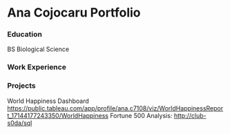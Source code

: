 # Ana Cojocaru Portfolio

### Education
BS Biological Science

### Work Experience

### Projects
World Happiness Dashboard https://public.tableau.com/app/profile/ana.c7108/viz/WorldHappinessReport_17144177243350/WorldHappiness
Fortune 500 Analysis: [http://club-s0da/sql](https://github.com/club-s0da/SQL/blob/main/Fortune%20500%20Analysis)



